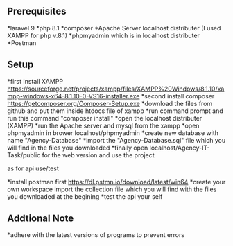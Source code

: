 ## Prerequisites
*laravel 9
*php 8.1
*composer
*Apache Server localhost distributer (I used XAMPP for php v.8.1)
*phpmyadmin which is in localhost distributer
*Postman

## Setup
*first install XAMPP https://sourceforge.net/projects/xampp/files/XAMPP%20Windows/8.1.10/xampp-windows-x64-8.1.10-0-VS16-installer.exe
*second install composer https://getcomposer.org/Composer-Setup.exe
*download the files from github and put them inside htdocs file of xampp
*run command prompt and run this command "composer install"
*open the localhost distributer (XAMPP)
*run the Apache server and mysql from the xampp
*open phpmyadmin in brower localhost/phpmyadmin
*create new database with name "Agency-Database"
*import the "Agency-Database.sql" file which you will find in the files you downloaded
*finally open localhost/Agency-IT-Task/public for the web version and use the project

as for api use/test

*install postman first https://dl.pstmn.io/download/latest/win64
*create your own workspace import the collection file which you will find with the files you downloaded at the begining
*test the api your self

## Addtional Note
*adhere with the latest versions of programs to prevent errors